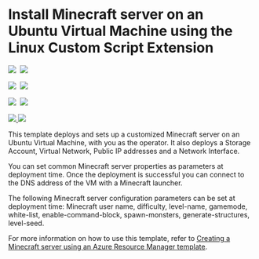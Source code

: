# Install Minecraft server on an Ubuntu Virtual Machine using the Linux Custom Script Extension

<IMG SRC="https://azbotstorage.blob.core.windows.net/badges/minecraft-on-ubuntu/PublicLastTestDate.svg" />&nbsp;
<IMG SRC="https://azbotstorage.blob.core.windows.net/badges/minecraft-on-ubuntu/PublicDeployment.svg" />&nbsp;

<IMG SRC="https://azbotstorage.blob.core.windows.net/badges/minecraft-on-ubuntu/FairfaxLastTestDate.svg" />&nbsp;
<IMG SRC="https://azbotstorage.blob.core.windows.net/badges/minecraft-on-ubuntu/FairfaxDeployment.svg" />&nbsp;

<IMG SRC="https://azbotstorage.blob.core.windows.net/badges/minecraft-on-ubuntu/BestPracticeResult.svg" />&nbsp;
<IMG SRC="https://azbotstorage.blob.core.windows.net/badges/minecraft-on-ubuntu/CredScanResult.svg" />&nbsp;

<a href="https://portal.azure.com/#create/Microsoft.Template/uri/https%3A%2F%2Fraw.githubusercontent.com%2FAzure%2Fazure-quickstart-templates%2Fmaster%2Fminecraft-on-ubuntu%2Fazuredeploy.json" target="_blank">
    <img src="http://azuredeploy.net/deploybutton.png"/>
</a>
<a href="http://armviz.io/#/?load=https%3A%2F%2Fraw.githubusercontent.com%2FAzure%2Fazure-quickstart-templates%2Fmaster%2Fminecraft-on-ubuntu%2Fazuredeploy.json" target="_blank">
    <img src="http://armviz.io/visualizebutton.png"/>
</a>

This template deploys and sets up a customized Minecraft server on an Ubuntu Virtual Machine, with you as the operator. It also deploys a Storage Account, Virtual Network, Public IP addresses and a Network Interface.

You can set common Minecraft server properties as parameters at deployment time. Once the deployment is successful you can connect to the DNS address of the VM with a Minecraft launcher. 

The following Minecraft server configuration parameters can be set at deployment time: Minecraft user name, difficulty, level-name, gamemode, white-list, enable-command-block, spawn-monsters, generate-structures, level-seed.

For more information on how to use this template, refer to <a href="https://msftstack.wordpress.com/2015/09/05/creating-a-minecraft-server-using-an-azure-resource-manager-template/">Creating a Minecraft server using an Azure Resource Manager template</a>.

